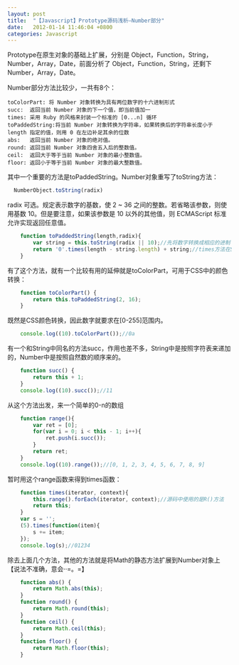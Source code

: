 ```yaml
---
layout: post
title:  "【Javascript】Prototype源码浅析—Number部分"
date:   2012-01-14 11:46:04 +0800
categories: Javascript
---
```

Prototype在原生对象的基础上扩展，分别是 Object，Function，String，Number，Array，Date，前面分析了 Object，Function，String，还剩下Number，Array，Date。
  
Number部分方法比较少，一共有8个：
  
    toColorPart: 将 Number 对象转换为具有两位数字的十六进制形式
    succ:  返回当前 Number 对象的下一个值，即当前值加一         
    times: 采用 Ruby 的风格来封装一个标准的 [0...n] 循环
    toPaddedString:将当前 Number 对象转换为字符串，如果转换后的字符串长度小于 length 指定的值，则用 0 在左边补足其余的位数 
    abs:   返回当前 Number 对象的绝对值。        
    round: 返回当前 Number 对象四舍五入后的整数值。
    ceil:  返回大于等于当前 Number 对象的最小整数值。
    floor: 返回小于等于当前 Number 对象的最大整数值。
  
其中一个重要的方法是toPaddedString。Number对象重写了toString方法：

```javascript  
  NumberObject.toString(radix)
```
radix	可选。规定表示数字的基数，使 2 ~ 36 之间的整数。若省略该参数，则使用基数 10。但是要注意，如果该参数是 10 以外的其他值，则 ECMAScript 标准允许实现返回任意值。
  
```javascript
    function toPaddedString(length,radix){
        var string = this.toString(radix || 10);//先将数字转换成相应的进制
        return '0'.times(length - string.length) + string;//times方法在String中扩展的，将一个字符重复n遍
    }
```
有了这个方法，就有一个比较有用的延伸就是toColorPart，可用于CSS中的颜色转换：
  
```javascript
    function toColorPart() {
        return this.toPaddedString(2, 16);
    }
```
既然是CSS颜色转换，因此数字就要求在[0-255]范围内。
  
```javascript
    console.log((10).toColorPart());//0a
```
有一个和String中同名的方法succ，作用也差不多，String中是按照字符表来递加的，Number中是按照自然数的顺序来的。
  
```javascript
    function succ() {
        return this + 1;
    }
    console.log((10).succ());//11
```
从这个方法出发，来一个简单的0-n的数组
  
```javascript
    function range(){
        var ret = [0];
        for(var i = 0; i < this - 1; i++){
            ret.push(i.succ());
        }
        return ret;
    }
    console.log((10).range());//[0, 1, 2, 3, 4, 5, 6, 7, 8, 9]
```
暂时用这个range函数来得到times函数：

```javascript  
    function times(iterator, context){
        this.range().forEach(iterator, context);//源码中使用的是R()方法
        return this;
    }
    var s = '';
    (5).times(function(item){
        s += item;
    });
    console.log(s);//01234
```  
  
除去上面几个方法，其他的方法就是将Math的静态方法扩展到Number对象上【说法不准确，意会··=。=】

```javascript
    function abs() {
        return Math.abs(this);
    }
    function round() {
        return Math.round(this);
    }
    function ceil() {
        return Math.ceil(this);
    }
    function floor() {
        return Math.floor(this);
    }
```